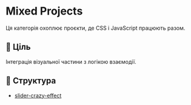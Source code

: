 # Mixed Projects

Ця категорія охоплює проєкти, де CSS і JavaScript працюють разом.

## 🎯 Ціль

Інтеграція візуальної частини з логікою взаємодії.

## 📁 Структура

- [slider-crazy-effect](./01-slider-crazy-effect/)